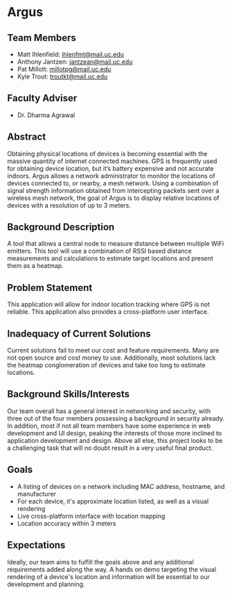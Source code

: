 # Argus

## Team Members
* Matt Ihlenfield: ihlenfmt@mail.uc.edu
* Anthony Jantzen: jantzean@mail.uc.edu
* Pat Millott: millotpg@mail.uc.edu
* Kyle Trout: troutkt@mail.uc.edu

## Faculty Adviser
* Dr. Dharma Agrawal

## Abstract
Obtaining physical locations of devices is becoming essential with the massive quantity of internet connected machines. GPS is frequently used for obtaining device location, but it’s battery expensive and not accurate indoors. Argus allows a network administrator to monitor the locations of devices connected to, or nearby, a mesh network. Using a combination of signal strength information obtained from intercepting packets sent over a wireless mesh network, the goal of Argus is to display relative locations of devices with a resolution of up to 3 meters.

## Background Description
A tool that allows a central node to measure distance between multiple WiFi emitters. This tool will use a combination of RSSI based distance measurements and calculations to estimate target locations and present them as a heatmap. 

## Problem Statement
This application will allow for indoor location tracking where GPS is not reliable. This application also provides a cross-platform user interface.

## Inadequacy of Current Solutions
Current solutions fail to meet our cost and feature requirements. Many are not open source and cost money to use. Additionally, most solutions lack the heatmap conglomeration of devices and take too long to estimate locations.

## Background Skills/Interests
Our team overall has a general interest in networking and security, with three out of the four members possessing a background in security already. In addition, most if not all team members have some experience in web development and UI design, peaking the interests of those more inclined to application development and design. Above all else, this project looks to be a challenging task that will no doubt result in a very useful final product.

## Goals
* A listing of devices on a network including MAC address, hostname, and manufacturer
* For each device, it's approximate location listed, as well as a visual rendering
* Live cross-platform interface with location mapping
* Location accuracy within 3 meters

## Expectations
Ideally, our team aims to fulfill the goals above and any additional requirements added along the way. A hands on demo targeting the visual rendering of a device's location and information will be essential to our development and planning. 
